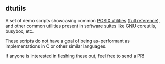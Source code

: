 ## dtutils

A set of demo scripts showcasing common [POSIX utilities][util]
([full reference][posix]), and other common utilities present in software
suites like GNU coreutils, busybox, etc.

These scripts do not have a goal of being as-performant as implementations in
C or other similar languages.

If anyone is interested in fleshing these out, feel free to send a PR!


[posix]: https://pubs.opengroup.org/onlinepubs/9699919799/idx/utilities.html
[util]: https://pubs.opengroup.org/onlinepubs/9699919799/idx/utilities.html

